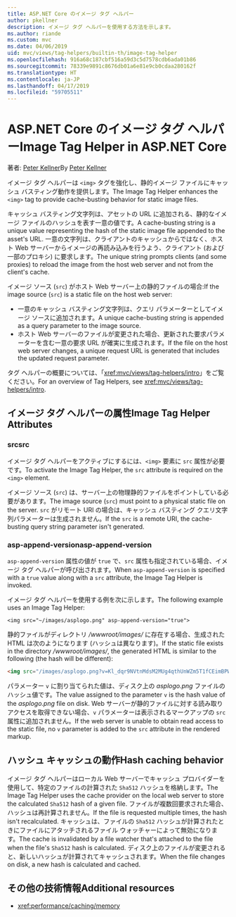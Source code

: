 ```yaml
---
title: ASP.NET Core のイメージ タグ ヘルパー
author: pkellner
description: イメージ タグ ヘルパーを使用する方法を示します。
ms.author: riande
ms.custom: mvc
ms.date: 04/06/2019
uid: mvc/views/tag-helpers/builtin-th/image-tag-helper
ms.openlocfilehash: 916a68c187cbf516a59d3c5d7578cdb6ada01b86
ms.sourcegitcommit: 78339e9891c8676db01a6e81e9cb0cdaa280162f
ms.translationtype: HT
ms.contentlocale: ja-JP
ms.lasthandoff: 04/17/2019
ms.locfileid: "59705511"
---
```

# <a name="image-tag-helper-in-aspnet-core"></a><span data-ttu-id="459d9-103">ASP.NET Core のイメージ タグ ヘルパー</span><span class="sxs-lookup"><span data-stu-id="459d9-103">Image Tag Helper in ASP.NET Core</span></span>

<span data-ttu-id="459d9-104">著者: [Peter Kellner](http://peterkellner.net)</span><span class="sxs-lookup"><span data-stu-id="459d9-104">By [Peter Kellner](http://peterkellner.net)</span></span>

<span data-ttu-id="459d9-105">イメージ タグ ヘルパーは `<img>` タグを強化し、静的イメージ ファイルにキャッシュ バスティング動作を提供します。</span><span class="sxs-lookup"><span data-stu-id="459d9-105">The Image Tag Helper enhances the `<img>` tag to provide cache-busting behavior for static image files.</span></span>

<span data-ttu-id="459d9-106">キャッシュ バスティング文字列は、アセットの URL に追加される、静的なイメージ ファイルのハッシュを表す一意の値です。</span><span class="sxs-lookup"><span data-stu-id="459d9-106">A cache-busting string is a unique value representing the hash of the static image file appended to the asset's URL.</span></span> <span data-ttu-id="459d9-107">一意の文字列は、クライアントのキャッシュからではなく、ホスト Web サーバーからイメージの再読み込みを行うよう、クライアント (および一部のプロキシ) に要求します。</span><span class="sxs-lookup"><span data-stu-id="459d9-107">The unique string prompts clients (and some proxies) to reload the image from the host web server and not from the client's cache.</span></span>

<span data-ttu-id="459d9-108">イメージ ソース (`src`) がホスト Web サーバー上の静的ファイルの場合:</span><span class="sxs-lookup"><span data-stu-id="459d9-108">If the image source (`src`) is a static file on the host web server:</span></span>

* <span data-ttu-id="459d9-109">一意のキャッシュ バスティング文字列は、クエリ パラメーターとしてイメージ ソースに追加されます。</span><span class="sxs-lookup"><span data-stu-id="459d9-109">A unique cache-busting string is appended as a query parameter to the image source.</span></span>
* <span data-ttu-id="459d9-110">ホスト Web サーバーのファイルが変更された場合、更新された要求パラメーターを含む一意の要求 URL が確実に生成されます。</span><span class="sxs-lookup"><span data-stu-id="459d9-110">If the file on the host web server changes, a unique request URL is generated that includes the updated request parameter.</span></span>

<span data-ttu-id="459d9-111">タグ ヘルパーの概要については、「<xref:mvc/views/tag-helpers/intro>」をご覧ください。</span><span class="sxs-lookup"><span data-stu-id="459d9-111">For an overview of Tag Helpers, see <xref:mvc/views/tag-helpers/intro>.</span></span>

## <a name="image-tag-helper-attributes"></a><span data-ttu-id="459d9-112">イメージ タグ ヘルパーの属性</span><span class="sxs-lookup"><span data-stu-id="459d9-112">Image Tag Helper Attributes</span></span>

### <a name="src"></a><span data-ttu-id="459d9-113">src</span><span class="sxs-lookup"><span data-stu-id="459d9-113">src</span></span>

<span data-ttu-id="459d9-114">イメージ タグ ヘルパーをアクティブにするには、`<img>` 要素に `src` 属性が必要です。</span><span class="sxs-lookup"><span data-stu-id="459d9-114">To activate the Image Tag Helper, the `src` attribute is required on the `<img>` element.</span></span>

<span data-ttu-id="459d9-115">イメージ ソース (`src`) は、サーバー上の物理静的ファイルをポイントしている必要があります。</span><span class="sxs-lookup"><span data-stu-id="459d9-115">The image source (`src`) must point to a physical static file on the server.</span></span> <span data-ttu-id="459d9-116">`src` がリモート URI の場合は、キャッシュ バスティング クエリ文字列パラメーターは生成されません。</span><span class="sxs-lookup"><span data-stu-id="459d9-116">If the `src` is a remote URI, the cache-busting query string parameter isn't generated.</span></span>

### <a name="asp-append-version"></a><span data-ttu-id="459d9-117">asp-append-version</span><span class="sxs-lookup"><span data-stu-id="459d9-117">asp-append-version</span></span>

<span data-ttu-id="459d9-118">`asp-append-version` 属性の値が `true` で、`src` 属性も指定されている場合、イメージ タグ ヘルパーが呼び出されます。</span><span class="sxs-lookup"><span data-stu-id="459d9-118">When `asp-append-version` is specified with a `true` value along with a `src` attribute, the Image Tag Helper is invoked.</span></span>

<span data-ttu-id="459d9-119">イメージ タグ ヘルパーを使用する例を次に示します。</span><span class="sxs-lookup"><span data-stu-id="459d9-119">The following example uses an Image Tag Helper:</span></span>

```cshtml
<img src="~/images/asplogo.png" asp-append-version="true">
```

<span data-ttu-id="459d9-120">静的ファイルがディレクトリ */wwwroot/images/* に存在する場合、生成された HTML は次のようになります (ハッシュは異なります)。</span><span class="sxs-lookup"><span data-stu-id="459d9-120">If the static file exists in the directory */wwwroot/images/*, the generated HTML is similar to the following (the hash will be different):</span></span>

```html
<img src="/images/asplogo.png?v=Kl_dqr9NVtnMdsM2MUg4qthUnWZm5T1fCEimBPWDNgM">
```

<span data-ttu-id="459d9-121">パラメーター `v` に割り当てられた値は、ディスク上の *asplogo.png* ファイルのハッシュ値です。</span><span class="sxs-lookup"><span data-stu-id="459d9-121">The value assigned to the parameter `v` is the hash value of the *asplogo.png* file on disk.</span></span> <span data-ttu-id="459d9-122">Web サーバーが静的ファイルに対する読み取りアクセスを取得できない場合、`v` パラメーターは表示されるマークアップの `src` 属性に追加されません。</span><span class="sxs-lookup"><span data-stu-id="459d9-122">If the web server is unable to obtain read access to the static file, no `v` parameter is added to the `src` attribute in the rendered markup.</span></span>

## <a name="hash-caching-behavior"></a><span data-ttu-id="459d9-123">ハッシュ キャッシュの動作</span><span class="sxs-lookup"><span data-stu-id="459d9-123">Hash caching behavior</span></span>

<span data-ttu-id="459d9-124">イメージ タグ ヘルパーはローカル Web サーバーでキャッシュ プロバイダーを使用して、特定のファイルの計算された `Sha512` ハッシュを格納します。</span><span class="sxs-lookup"><span data-stu-id="459d9-124">The Image Tag Helper uses the cache provider on the local web server to store the calculated `Sha512` hash of a given file.</span></span> <span data-ttu-id="459d9-125">ファイルが複数回要求された場合、ハッシュは再計算されません。</span><span class="sxs-lookup"><span data-stu-id="459d9-125">If the file is requested multiple times, the hash isn't recalculated.</span></span> <span data-ttu-id="459d9-126">キャッシュは、ファイルの `Sha512` ハッシュが計算されたときにファイルにアタッチされるファイル ウォッチャーによって無効になります。</span><span class="sxs-lookup"><span data-stu-id="459d9-126">The cache is invalidated by a file watcher that's attached to the file when the file's `Sha512` hash is calculated.</span></span> <span data-ttu-id="459d9-127">ディスク上のファイルが変更されると、新しいハッシュが計算されてキャッシュされます。</span><span class="sxs-lookup"><span data-stu-id="459d9-127">When the file changes on disk, a new hash is calculated and cached.</span></span>

## <a name="additional-resources"></a><span data-ttu-id="459d9-128">その他の技術情報</span><span class="sxs-lookup"><span data-stu-id="459d9-128">Additional resources</span></span>

* <xref:performance/caching/memory>

